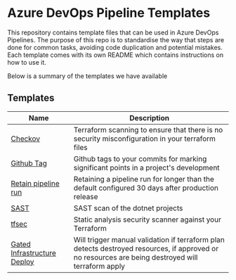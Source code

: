 # Azure DevOps Pipeline Templates

This repository contains template files that can be used in Azure DevOps Pipelines. The purpose of this repo is to standardise the way that steps are done for common tasks, avoiding code duplication and potential mistakes. Each template comes with its own README which contains instructions on how to use it.

Below is a summary of the templates we have available

## Templates

| Name                                                         | Description                                                                                                                                        |
|--------------------------------------------------------------|----------------------------------------------------------------------------------------------------------------------------------------------------|
| [Checkov](./checkov)                                         | Terraform scanning to ensure that there is no security misconfiguration in your terraform files                                                    |
| [Github Tag](./github-tag)                                   | Github tags to your commits for marking significant points in a project's development                                                              |
| [Retain pipeline run](./retain-pipelinerun)                  | Retaining a pipeline run for longer than the default configured 30 days after production release                                                   |
| [SAST](./sast)                                               | SAST scan of the dotnet projects                                                                                                                   |
| [tfsec](./tfsec)                                             | Static analysis security scanner against your Terraform                                                                                            |
| [Gated Infrastructure Deploy](./gated-infrastructure-deploy) | Will trigger manual validation if terraform plan detects destroyed resources, if approved or no resources are being destroyed will terraform apply |